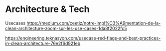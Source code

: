 # Architecture & Tech


Usecases
https://medium.com/ceetiz/notre-impl%C3%A9mentation-de-la-clean-architecture-zoom-sur-les-use-cases-1da8f2022fc5

https://engineering.teknasyon.com/usecase-red-flags-and-best-practices-in-clean-architecture-76e2f6d921eb